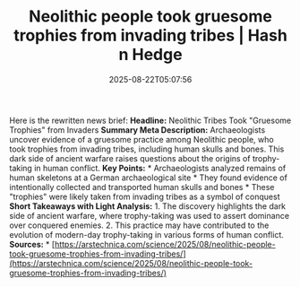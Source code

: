 ﻿---
title: "Neolithic people took gruesome trophies from invading tribes | Hash n Hedge"
date: "2025-08-22T05:07:56"
category: "Markets"
summary: ""
slug: "neolithic-people-took-gruesome-trophies-from-invading-tribes"
source_urls:
  - ""
seo:
  title: "Neolithic people took gruesome trophies from invading tribes | Hash n Hedge | Hash n Hedge"
  description: ""
  keywords: ["news", "markets", "brief"]
---
Here is the rewritten news brief:  **Headline:** Neolithic Tribes Took "Gruesome Trophies" from Invaders  **Summary Meta Description:** Archaeologists uncover evidence of a gruesome practice among Neolithic people, who took trophies from invading tribes, including human skulls and bones. This dark side of ancient warfare raises questions about the origins of trophy-taking in human conflict.  **Key Points:**  * Archaeologists analyzed remains of human skeletons at a German archaeological site * They found evidence of intentionally collected and transported human skulls and bones * These "trophies" were likely taken from invading tribes as a symbol of conquest  **Short Takeaways with Light Analysis:**  1. The discovery highlights the dark side of ancient warfare, where trophy-taking was used to assert dominance over conquered enemies. 2. This practice may have contributed to the evolution of modern-day trophy-taking in various forms of human conflict.  **Sources:** * [https://arstechnica.com/science/2025/08/neolithic-people-took-gruesome-trophies-from-invading-tribes/](https://arstechnica.com/science/2025/08/neolithic-people-took-gruesome-trophies-from-invading-tribes/)